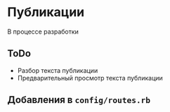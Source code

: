 Публикации
==========

В процессе разработки

ToDo
----

 * Разбор текста публикации
 * Предварительный просмотр текста публикации

Добавления в `config/routes.rb`
-------------------------------

```ruby
```